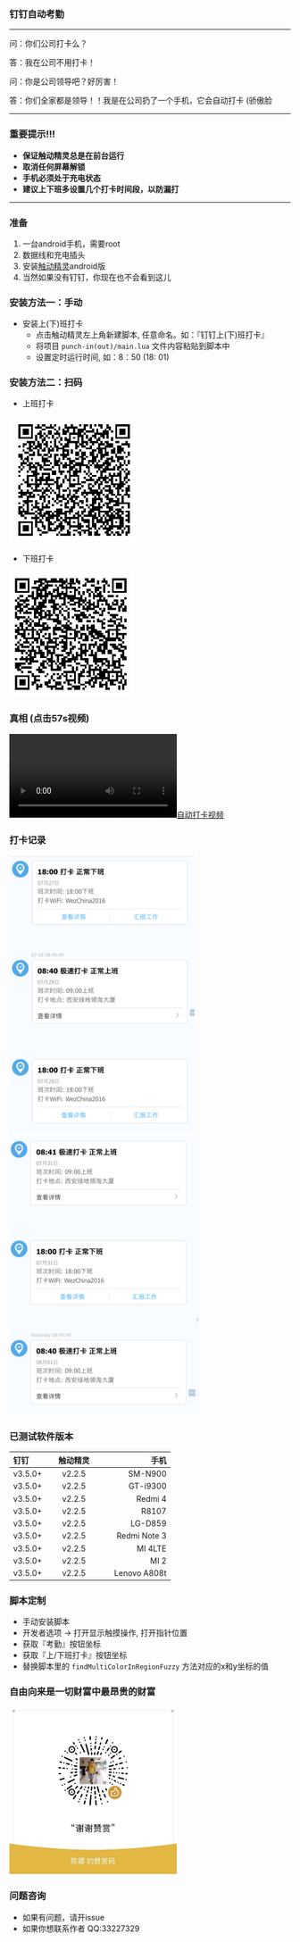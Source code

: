 ### 钉钉自动考勤
----

问：你们公司打卡么？

答：我在公司不用打卡！

问：你是公司领导吧？好厉害！

答：你们全家都是领导！！我是在公司扔了一个手机，它会自动打卡 (骄傲脸

----

### 重要提示!!!
* **保证触动精灵总是在前台运行**
* **取消任何屏幕解锁**
* **手机必须处于充电状态**
* **建议上下班多设置几个打卡时间段，以防漏打**

----

### 准备
1. 一台android手机，需要root
2. 数据线和充电插头
3. 安装[触动精灵](http://www.touchsprite.com/)android版
4. 当然如果没有钉钉，你现在也不会看到这儿
    
### 安装方法一：手动

* 安装上(下)班打卡
	* 点击触动精灵左上角新建脚本, 任意命名。如：『钉钉上(下)班打卡』
	* 将项目 `punch-in(out)/main.lua` 文件内容粘贴到脚本中
	* 设置定时运行时间, 如：8：50 (18: 01)
	
### 安装方法二：扫码

* 上班打卡

![上班打卡二维码](./punch-in/qrcode.png )

* 下班打卡

![下班打卡二维码](./punch-out/qrcode.png)


### 真相 (点击57s视频)

[![自动打卡视频](http://oc3jbxa3r.bkt.clouddn.com/auto-punch.mp4?vframe/png/offset/8/w/300/h/500)](http://oc3jbxa3r.bkt.clouddn.com/auto-punch.mp4)

### 打卡记录

<img src="./assets/punch1.png" height="500">
<img src="./assets/punch2.png" height="500">

### 已测试软件版本

| 钉钉  | 触动精灵 | 手机 |
|:------------- |:---------------:| -------------:|
| v3.5.0+      | v2.2.5 |         SM-N900 |
| v3.5.0+      | v2.2.5 |         GT-i9300 |
| v3.5.0+      | v2.2.5 |         Redmi 4 |
| v3.5.0+      | v2.2.5 |         R8107 |
| v3.5.0+      | v2.2.5 |         LG-D859 |
| v3.5.0+      | v2.2.5 |         Redmi Note 3 |
| v3.5.0+      | v2.2.5 |         MI 4LTE |
| v3.5.0+      | v2.2.5 |         MI 2 |
| v3.5.0+      | v2.2.5 |         Lenovo A808t |

### 脚本定制

* 手动安装脚本
* 开发者选项 -> 打开显示触摸操作, 打开指针位置
* 获取『考勤』按钮坐标
* 获取『上/下班打卡』按钮坐标
* 替换脚本里的 `findMultiColorInRegionFuzzy` 方法对应的x和y坐标的值

### 自由向来是一切财富中最昂贵的财富

<img src="./assets/buy-me-a-cup-of-coffee.jpeg" height="300">

### 问题咨询
* 如果有问题，请开issue
* 如果你想联系作者 QQ:33227329

